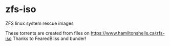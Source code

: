 # zfs-iso
ZFS linux system rescue images

These torrents are created from files on https://www.hamiltonshells.ca/zfs-iso
Thanks to FearedBliss and bunder!

